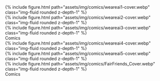
<div class="row mt-3">
    <div class="col-sm mt-3 mt-md-0">
        {% include figure.html path="assets/img/comics/weareai1-cover.webp" class="img-fluid rounded z-depth-1" %}
    </div>
    <div class="col-sm mt-3 mt-md-0">
        {% include figure.html path="assets/img/comics/weareai2-cover.webp" class="img-fluid rounded z-depth-1" %}
    </div>
    <div class="col-sm mt-3 mt-md-0">
        {% include figure.html path="assets/img/comics/weareai3-cover.webp" class="img-fluid rounded z-depth-1" %}
    </div>
</div>
<div class="caption">
    Comics
</div>

<div class="row mt-3">
    <div class="col-sm mt-3 mt-md-0">
        {% include figure.html path="assets/img/comics/weareai4-cover.webp" class="img-fluid rounded z-depth-1" %}
    </div>
    <div class="col-sm mt-3 mt-md-0">
        {% include figure.html path="assets/img/comics/weareai5-cover.webp" class="img-fluid rounded z-depth-1" %}
    </div>
    <div class="col-sm mt-3 mt-md-0">
        {% include figure.html path="assets/img/comics/FairFriends_Cover.webp" class="img-fluid rounded z-depth-1" %}
    </div>
</div>
<div class="caption">
    Comics
</div>